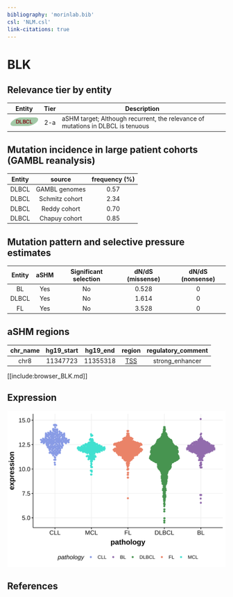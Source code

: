 ```yaml
---
bibliography: 'morinlab.bib'
csl: 'NLM.csl'
link-citations: true
---
```

# BLK

## Relevance tier by entity

|Entity|Tier|Description                              |
|:------:|:----:|-----------------------------------------|
|![DLBCL](images/icons/DLBCL_tier2.png) |2-a | aSHM target; Although recurrent, the relevance of mutations in DLBCL is tenuous |

## Mutation incidence in large patient cohorts (GAMBL reanalysis)

|Entity|source        |frequency (%)|
|:------:|:--------------:|:-------------:|
|DLBCL |GAMBL genomes |0.57         |
|DLBCL |Schmitz cohort|2.34         |
|DLBCL |Reddy cohort  |0.70         |
|DLBCL |Chapuy cohort |0.85         |

## Mutation pattern and selective pressure estimates

|Entity|aSHM|Significant selection|dN/dS (missense)|dN/dS (nonsense)|
|:------:|:----:|:---------------------:|:----------------:|:----------------:|
|BL    |Yes |No                   |0.528           |0               |
|DLBCL |Yes |No                   |1.614           |0               |
|FL    |Yes |No                   |3.528           |0               |

## aSHM regions

|chr_name|hg19_start|hg19_end|region                                                                                   |regulatory_comment|
|:--------:|:----------:|:--------:|:-----------------------------------------------------------------------------------------:|:------------------:|
|chr8    |11347723  |11355318|[TSS](https://genome.ucsc.edu/s/rdmorin/GAMBL%20hg19?position=chr8%3A11347723%2D11355318)|strong_enhancer   |


[[include:browser_BLK.md]]

## Expression
![](images/gene_expression/BLK_by_pathology.svg)
<!-- ORIGIN: Unknown -->

## References
